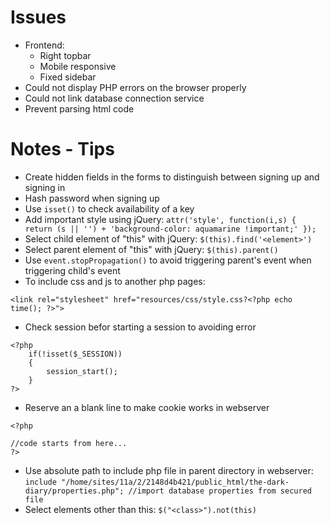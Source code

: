 # Issues
- Frontend: 
  - Right topbar
  - Mobile responsive
  - Fixed sidebar
- Could not display PHP errors on the browser properly
- Could not link database connection service
- Prevent parsing html code

# Notes - Tips
- Create hidden fields in the forms to distinguish between signing up and signing in
- Hash password when signing up
- Use ```isset()``` to check availability of a key
- Add important style using jQuery: ```attr('style', function(i,s) { return (s || '') + 'background-color: aquamarine !important;' });```
- Select child element of "this" with jQuery: ```$(this).find('<element>')```
- Select parent element of "this" with jQuery: ```$(this).parent()```
- Use ```event.stopPropagation()``` to avoid triggering parent's event when triggering child's event
- To include css and js to another php pages: 
```
<link rel="stylesheet" href="resources/css/style.css?<?php echo time(); ?>">
```
- Check session befor starting a session to avoiding error 
```
<?php
    if(!isset($_SESSION)) 
    { 
        session_start(); 
    } 
?>
```
- Reserve an a blank line to make cookie works in webserver 
```
<?php

//code starts from here...
?>
```
- Use absolute path to include php file in parent directory in webserver: ```include "/home/sites/11a/2/2148d4b421/public_html/the-dark-diary/properties.php"; //import database properties from secured file```
- Select elements other than this: ```$("<class>").not(this)```